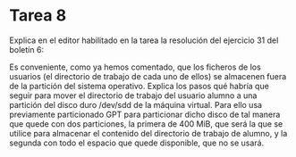 # Tarea 8

Explica en el editor habilitado en la tarea la resolución del ejercicio 31 del boletín 6:

Es conveniente, como ya hemos comentado, que los ficheros de los usuarios (el directorio de trabajo de cada uno de ellos) se almacenen fuera de la partición del sistema operativo. Explica los pasos qué habría que seguir para mover el directorio de trabajo del usuario alumno a una partición del disco duro /dev/sdd de la máquina virtual. Para ello usa previamente particionado GPT para particionar dicho disco de tal manera que quede con dos particiones, la primera de 400 MiB, que será la que se utilice para almacenar el contenido del directorio de trabajo de alumno, y la segunda con todo el espacio que quede disponible, que no se usará.
